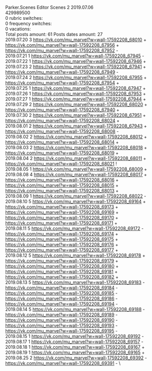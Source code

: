 Parker.Scenes	Editor Scenes 2 2019.07.06\
429989500\
0 rubric switches:\
0 frequency switches:\
0 vacations:\
Total posts amount: 61	Posts dates amount: 27\
2019.07.20 3 https://vk.com/mu_marvel?w=wall-17592208_68010 + https://vk.com/mu_marvel?w=wall-17592208_67956 + https://vk.com/mu_marvel?w=wall-17592208_67952 - \
2019.07.21 1 https://vk.com/mu_marvel?w=wall-17592208_67945 - \
2019.07.22 1 https://vk.com/mu_marvel?w=wall-17592208_67946 + \
2019.07.23 2 https://vk.com/mu_marvel?w=wall-17592208_67941 + https://vk.com/mu_marvel?w=wall-17592208_67949 - \
2019.07.24 2 https://vk.com/mu_marvel?w=wall-17592208_67955 + https://vk.com/mu_marvel?w=wall-17592208_67954 + \
2019.07.25 1 https://vk.com/mu_marvel?w=wall-17592208_67947 + \
2019.07.26 1 https://vk.com/mu_marvel?w=wall-17592208_67953 + \
2019.07.27 1 https://vk.com/mu_marvel?w=wall-17592208_67944 + \
2019.07.29 2 https://vk.com/mu_marvel?w=wall-17592208_68020 + https://vk.com/mu_marvel?w=wall-17592208_67940 + \
2019.07.30 2 https://vk.com/mu_marvel?w=wall-17592208_67951 + https://vk.com/mu_marvel?w=wall-17592208_68024 + \
2019.08.01 2 https://vk.com/mu_marvel?w=wall-17592208_67943 + https://vk.com/mu_marvel?w=wall-17592208_68008 - \
2019.08.02 2 https://vk.com/mu_marvel?w=wall-17592208_68012 + https://vk.com/mu_marvel?w=wall-17592208_68014 + \
2019.08.03 2 https://vk.com/mu_marvel?w=wall-17592208_68018 + https://vk.com/mu_marvel?w=wall-17592208_68019 + \
2019.08.04 2 https://vk.com/mu_marvel?w=wall-17592208_68011 + https://vk.com/mu_marvel?w=wall-17592208_68021 ! \
2019.08.05 1 https://vk.com/mu_marvel?w=wall-17592208_68009 + \
2019.08.08 4 https://vk.com/mu_marvel?w=wall-17592208_68017 + https://vk.com/mu_marvel?w=wall-17592208_68016 + https://vk.com/mu_marvel?w=wall-17592208_68015 + https://vk.com/mu_marvel?w=wall-17592208_68013 + \
2019.08.09 1 https://vk.com/mu_marvel?w=wall-17592208_68022 - \
2019.08.10 5 https://vk.com/mu_marvel?w=wall-17592208_69164 + https://vk.com/mu_marvel?w=wall-17592208_69173 + https://vk.com/mu_marvel?w=wall-17592208_69169 + https://vk.com/mu_marvel?w=wall-17592208_69170 + https://vk.com/mu_marvel?w=wall-17592208_69171 + \
2019.08.11 5 https://vk.com/mu_marvel?w=wall-17592208_69172 - https://vk.com/mu_marvel?w=wall-17592208_69174 + https://vk.com/mu_marvel?w=wall-17592208_69175 + https://vk.com/mu_marvel?w=wall-17592208_69176 + https://vk.com/mu_marvel?w=wall-17592208_69177 + \
2019.08.12 5 https://vk.com/mu_marvel?w=wall-17592208_69178 + https://vk.com/mu_marvel?w=wall-17592208_69179 + https://vk.com/mu_marvel?w=wall-17592208_69180 + https://vk.com/mu_marvel?w=wall-17592208_69181 + https://vk.com/mu_marvel?w=wall-17592208_69182 + \
2019.08.13 5 https://vk.com/mu_marvel?w=wall-17592208_69183 - https://vk.com/mu_marvel?w=wall-17592208_69184 - https://vk.com/mu_marvel?w=wall-17592208_69185 - https://vk.com/mu_marvel?w=wall-17592208_69186 - https://vk.com/mu_marvel?w=wall-17592208_69194 - \
2019.08.14 5 https://vk.com/mu_marvel?w=wall-17592208_69188 - https://vk.com/mu_marvel?w=wall-17592208_69189 - https://vk.com/mu_marvel?w=wall-17592208_69190 - https://vk.com/mu_marvel?w=wall-17592208_69193 - https://vk.com/mu_marvel?w=wall-17592208_69195 - \
2019.08.15 1 https://vk.com/mu_marvel?w=wall-17592208_69192 - \
2019.08.17 1 https://vk.com/mu_marvel?w=wall-17592208_69157 - \
2019.08.18 1 https://vk.com/mu_marvel?w=wall-17592208_69167 + \
2019.08.19 1 https://vk.com/mu_marvel?w=wall-17592208_69165 + \
2019.08.25 2 https://vk.com/mu_marvel?w=wall-17592208_69392 - https://vk.com/mu_marvel?w=wall-17592208_69391 - \
